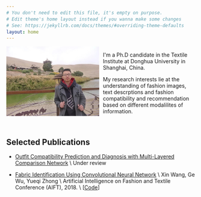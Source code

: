 ```yaml
---
# You don't need to edit this file, it's empty on purpose.
# Edit theme's home layout instead if you wanna make some changes
# See: https://jekyllrb.com/docs/themes/#overriding-theme-defaults
layout: home
---
```


<div style="display:flex">
    <div style="flex: 1; padding-right: 10px">
        <img src="/assets/index/me.jpg"/>
    </div>
    <div style="flex: 1; overflow: hidden;">
        <p>I'm a Ph.D candidate in the Textile Institute at Donghua University in Shanghai, China.</p>
        <p>My research interests lie at the understanding of fashion images, text descrptions and fashion compatibility and recommendation based on different modalilites of information.</p>
    </div>
</div>

<br>

## Selected Publications
* [Outfit Compatibility Prediction and Diagnosis with Multi-Layered Comparison Network]() \\
  Under review

* [Fabric Identification Using Convolutional Neural Network](https://link.springer.com/chapter/10.1007%2F978-3-319-99695-0_12) \\
  Xin Wang, Ge Wu, Yueqi Zhong \\
  Artificial Intelligence on Fashion and Textile Conference (AIFT), 2018. \\
  [[Code](https://github.com/WangXin93/FabricID)]